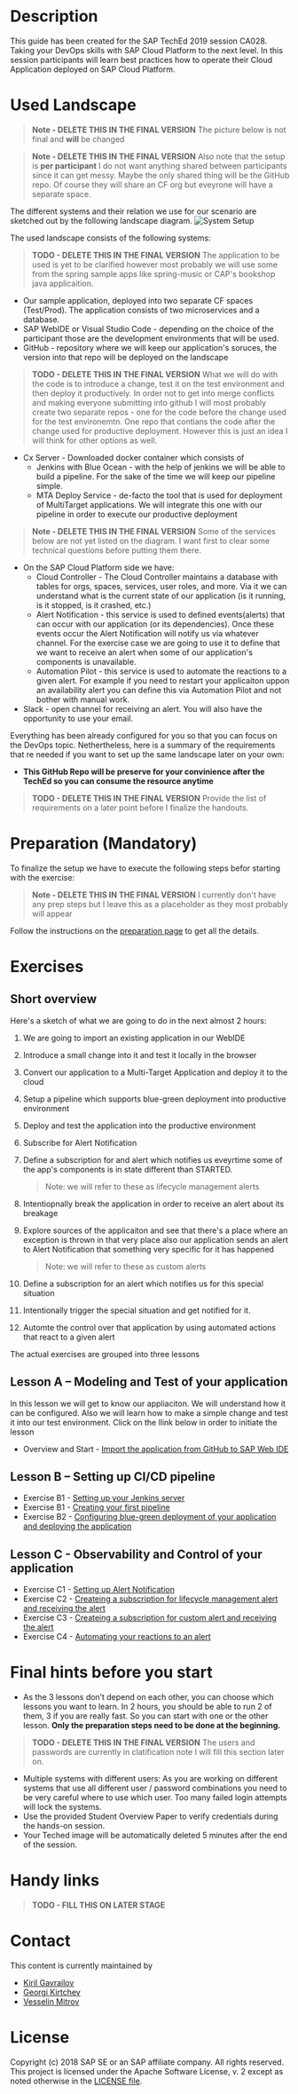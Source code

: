 # Description
This guide has been created for the SAP TechEd 2019 session CA028. Taking your DevOps skills with SAP Cloud Platform to the next level.
In this session participants will learn best practices how to operate their Cloud Application deployed on SAP Cloud Platform.

# Used Landscape 
> **Note - DELETE THIS IN THE FINAL VERSION** The picture below is not final and **will** be changed

> **Note - DELETE THIS IN THE FINAL VERSION** Also note that the setup is **per participant** I do not want anything shared between participants since it can get messy. Maybe the only shared thing will be the GitHub repo. Of course they will share an CF org but eveyrone will have a separate space.

The different systems and their relation we use for our scenario are sketched out by the following landscape diagram.
![System Setup](images/system_setup_.png)

The used landscape consists of the following systems:
> **TODO - DELETE THIS IN THE FINAL VERSION** The application to be used is yet to be clarified however most probably we will use some from the spring sample apps like spring-music or CAP's bookshop java applicaition.

* Our sample application, deployed into two separate CF spaces (Test/Prod). The application consists of two microservices and a database.
* SAP WebIDE or Visual Studio Code - depending on the choice of the participant those are the development environments that will be used.
* GitHub - repository where we will keep our application's soruces, the version into that repo will be deployed on the landscape
> **TODO - DELETE THIS IN THE FINAL VERSION** What we will do with the code is to introduce a change, test it on the test environment and then deploy it productively. In order not to get into merge conflicts and making everyone submitting into github I will most probably create two separate repos - one for the code before the change used for the test environemtn. One repo that contians the code after the change used for productive deployment. However this is just an idea I will think for other options as well.

* Cx Server - Downloaded docker container which consists of
    * Jenkins with Blue Ocean - with the help of jenkins we will be able to build a pipeline. For the sake of the time we will keep our pipeline simple.
    * MTA Deploy Service - de-facto the tool that is used for deployment of MultiTarget applications. We will integrate this one with our pipeline in order to execute our productive deployment

> **Note - DELETE THIS IN THE FINAL VERSION** Some of the services below are not yet listed on the diagram. I want first to clear some technical questions before putting them there.

* On the SAP Cloud Platform side we have:
    * Cloud Controller - The Cloud Controller maintains a database with tables for orgs, spaces, services, user roles, and more. Via it we can understand what is the current state of our application (is it running, is it stopped, is it crashed, etc.)
    * Alert Notification - this service is used to defined events(alerts) that can occur with our application (or its dependencies). Once these events occur the Alert Notification will notify us via whatever channel. For the exercise case we are going to use it to define that we want to receive an alert when some of our application's components is unavailable.
    * Automation Pilot - this service is used to automate the reactions to a given alert. For example if you need to restart your applicaiton uppon an availability alert you can define this via Automation Pilot and not bother with manual work.
* Slack - open channel for receiving an alert. You will also have the opportunity to use your email.

Everything has been already configured for you so that you can focus on the DevOps topic. Nethertheless, here is a summary of the requirements that re needed if you want to set up the same landscape later on your own:

* **This GitHub Repo will be preserve for your convinience after the TechEd so you can consume the resource anytime**

> **TODO - DELETE THIS IN THE FINAL VERSION** Provide the list of requirements on a later point before I finalize the handouts.

# Preparation (Mandatory)
To finalize the setup we have to execute the following steps befor starting with the exercise:

> **Note - DELETE THIS IN THE FINAL VERSION** I currently don't have any prep steps but I leave this as a placeholder as they most probably will appear

Follow the instructions on the [preparation page](prep/README.md) to get all the details. 

# Exercises

## Short overview
Here's a sketch of what we are going to do in the next almost 2 hours:
1. We are going to import an existing application in our WebIDE 
2. Introduce a small change into it and test it locally in the browser
3. Convert our application to a Multi-Target Application and deploy it to the cloud
4. Setup a pipeline which supports blue-green deployment into productive environment
5. Deploy and test the application into the productive environment
6. Subscribe for Alert Notification
7. Define a subscription for and alert which notifies us eveyrtime some of the app's components is in state different than STARTED.
    > Note: we will refer to these as lifecycle management alerts

8. Intentiopnally break the application in order to receive an alert about its breakage
9. Explore sources of the applicaiton and see that there's a place where an exception is thrown in that very place also our application sends an alert to Alert Notification that something very specific for it has happened
    > Note: we will refer to these as custom alerts

10. Define a subscription for an alert which notifies us for this special situation
11. Intentionally trigger the special situation and get notified for it.
12. Automte the control over that application by using automated actions that react to a given alert

The actual exercises are grouped into three lessons

## Lesson A – Modeling and Test of your application
In this lesson we will get to know our appliaciton. We will understand how it can be configured. Also we will learn how to make a simple change and test it into our test environment. Click on the llink below in order to initiate the lesson

* Overview and Start - [Import the application from GitHub to SAP Web IDE](overviewss/A/README.md)

## Lesson B – Setting up CI/CD pipeline
* Exercise B1 - [Setting up your Jenkins server](exercises/B1/README.md)
* Exercise B1 - [Creating your first pipeline](exercises/B2/README.md)
* Exercise B2 - [Configuring blue-green deployment of your application and deploying the application](exercises/B2/README.md)

## Lesson C - Observability and Control of your application
* Exercise C1 - [Setting up Alert Notification](exercises/C1/README.md)
* Exercise C2 - [Createing a subscription for lifecycle management alert and receiving the alert](exercises/C2/README.md)
* Exercise C3 - [Createing a subscription for custom alert and receiving the alert](exercises/C3/README.md)
* Exercise C4 - [Automating your reactions to an alert](exercises/C4/README.md)

# Final hints before you start

* As the 3 lessons don’t depend on each other, you can choose which lessons you want to learn. In 2 hours, you should be able to run 2 of them, 3 if you are really fast. So you can start with one or the other lesson. **Only the preparation steps need to be done at the beginning.**

> **TODO - DELETE THIS IN THE FINAL VERSION** The users and passwords are currently in clatification note I will fill this section later on.

* Multiple systems with different users: As you are working on different systems that use all different user / password combinations you need to be very careful where to use which user. Too many failed login attempts will lock the systems. 
* Use the provided Student Overview Paper to verify credentials during the hands-on session.
* Your Teched image will be automatically deleted 5 minutes after the end of the session.

# Handy links
> **TODO - FILL THIS ON LATER STAGE**

# Contact
This content is currently maintained by 
* [Kiril Gavrailov](mailto:k.gavrailov@sap.com)
* [Georgi Kirtchev](mailto:georgi.kirtchev@sap.com)
* [Vesselin Mitrov](mailto:vesselin.mitrov@sap.com)

# License
Copyright (c) 2018 SAP SE or an SAP affiliate company. All rights reserved.
This project is licensed under the Apache Software License, v. 2 except as noted otherwise in the [LICENSE file](LICENSE.txt).